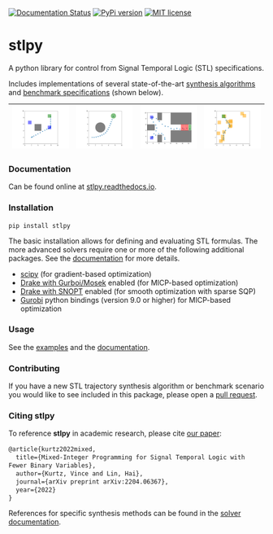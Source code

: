 [![Documentation Status](https://readthedocs.org/projects/stlpy/badge/?version=latest)](http://stlpy.readthedocs.io/?badge=latest)
[![PyPi version](https://badgen.net/pypi/v/stlpy/)](https://pypi.org/project/stlpy)
[![MIT license](https://img.shields.io/badge/License-MIT-blue.svg)](LICENSE)

# stlpy

A python library for control from Signal Temporal Logic (STL) specifications. 

Includes implementations of several state-of-the-art [synthesis algorithms](https://stlpy.readthedocs.io/en/latest/solvers.html) and [benchmark specifications](https://stlpy.readthedocs.io/en/latest/benchmarks.html) (shown below). 

| <img src="docs/source/images/either_or.png" alt="drawing" width="200"/> |<img src="docs/source/images/nonlinear_reach_avoid.png" alt="drawing" width="200"/> | <img src="docs/source/images/door_puzzle.png" alt="drawing" width="200"/> |<img src="docs/source/images/stepping_stones.png" alt="drawing" width="200"/> |
| --- | --- | --- | --- | 

### Documentation

Can be found online at [stlpy.readthedocs.io](https://stlpy.readthedocs.io/en/latest/index.html).

### Installation

```
pip install stlpy
```

The basic installation allows for defining and evaluating STL formulas. The more advanced solvers 
require one or more of the following additional packages. See the 
[documentation](https://stlpy.readthedocs.io/en/latest/solvers.html)
for more details.

- [scipy](https://scipy.org/install/) (for gradient-based optimization)
- [Drake with Gurboi/Mosek](https://drake.mit.edu/from_source.html#building-the-python-bindings) enabled (for MICP-based optimization)
- [Drake with SNOPT](https://drake.mit.edu/from_binary.html#binary-packages) enabled (for smooth optimization with sparse SQP)
- [Gurobi](https://www.gurobi.com/documentation/9.5/quickstart_linux/cs_using_pip_to_install_gr.html) python bindings (version 9.0 or higher) for MICP-based optimization

### Usage

See the [examples](examples) and the [documentation](https://stlpy.readthedocs.io/en/latest/getting_started.html#a-simple-example).

### Contributing

If you have a new STL trajectory synthesis algorithm or benchmark scenario you would like to see included in this package, please open a [pull request](https://github.com/vincekurtz/stlpy/pulls). 

### Citing stlpy

To reference **stlpy** in academic research, please cite [our paper](https://arxiv.org/abs/2204.06367):

```
@article{kurtz2022mixed,
  title={Mixed-Integer Programming for Signal Temporal Logic with Fewer Binary Variables},
  author={Kurtz, Vince and Lin, Hai},
  journal={arXiv preprint arXiv:2204.06367},
  year={2022}
}
```

References for specific synthesis methods can be found in the [solver documentation](https://stlpy.readthedocs.io/en/latest/solvers.html).
